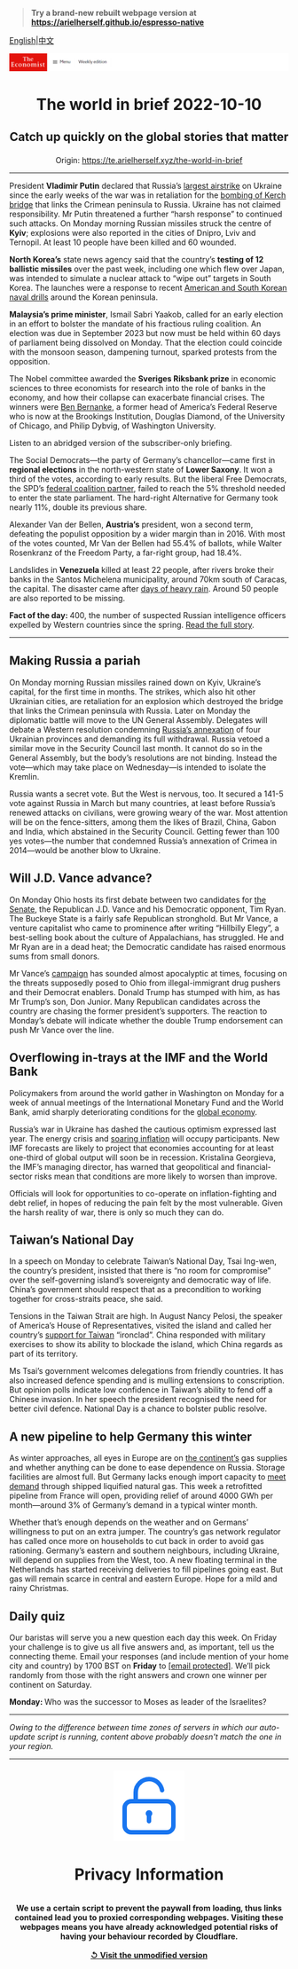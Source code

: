 > **Try a brand-new rebuilt webpage version at https://arielherself.github.io/espresso-native**

[English](https://github.com/arielherself/espresso/blob/main/README.md)|[中文](https://github-com.translate.goog/arielherself/espresso/blob/main/README.md?_x_tr_sl=en&_x_tr_tl=zh-CN&_x_tr_hl=zh-CN&_x_tr_pto=wapp)



![The Economist](menubar.png)

# <p align="center">The world in brief 2022-10-10</p>

## <p align="center">Catch up quickly on the global stories that matter</p>

<p align="center">Origin: <a href="https://te.arielherself.xyz/the-world-in-brief">https://te.arielherself.xyz/the-world-in-brief</a><hr>

President <strong>Vladimir Putin</strong> declared that Russia’s [largest airstrike](https://te.arielherself.xyz/europe/2022/10/10/russia-launches-a-wave-of-missiles-across-ukraine) on Ukraine since the early weeks of the war was in retaliation for the [bombing of Kerch bridge](https://te.arielherself.xyz/europe/2022/10/08/ukraine-braces-for-retaliation-after-an-attack-on-the-bridge-from-crimea-to-russia) that links the Crimean peninsula to Russia. Ukraine has not claimed responsibility. Mr Putin threatened a further “harsh response” to continued such attacks. On Monday morning Russian missiles struck the centre of <strong>Kyiv</strong>; explosions were also reported in the cities of Dnipro, Lviv and Ternopil. At least 10 people have been killed and 60 wounded.

<strong>North Korea’s</strong> state news agency said that the country’s <strong>testing of 12 ballistic missiles</strong> over the past week, including one which flew over Japan, was intended to simulate a nuclear attack to “wipe out” targets in South Korea. The launches were a response to recent [American and South Korean naval drills](https://te.arielherself.xyz/asia/2022/08/18/america-and-south-korea-restart-their-big-military-drills) around the Korean peninsula.

<strong>Malaysia’s prime minister</strong>, Ismail Sabri Yaakob, called for an early election in an effort to bolster the mandate of his fractious ruling coalition. An election was due in September 2023 but now must be held within 60 days of parliament being dissolved on Monday. That the election could coincide with the monsoon season, dampening turnout, sparked protests from the opposition.

The Nobel committee awarded the <strong>Sveriges Riksbank prize</strong> in economic sciences to three economists for research into the role of banks in the economy, and how their collapse can exacerbate financial crises. The winners were [Ben Bernanke](https://te.arielherself.xyz/culture/2022/08/11/ben-bernanke-and-edward-chancellor-square-off-on-monetary-policy), a former head of America’s Federal Reserve who is now at the Brookings Institution, Douglas Diamond, of the University of Chicago, and Philip Dybvig, of Washington University.

Listen to an abridged version of the subscriber-only briefing.

The Social Democrats—the party of Germany’s chancellor—came first in<strong> regional elections</strong> in the north-western state of <strong>Lower Saxony</strong>. It won a third of the votes, according to early results. But the liberal Free Democrats, the SPD’s [federal coalition partner](https://te.arielherself.xyz/europe/2021/11/27/olaf-scholzs-coalition-prepares-to-take-office-in-germany), failed to reach the 5% threshold needed to enter the state parliament. The hard-right Alternative for Germany took nearly 11%, double its previous share. 

Alexander Van der Bellen, <strong>Austria’s</strong> president, won a second term, defeating the populist opposition by a wider margin than in 2016. With most of the votes counted, Mr Van der Bellen had 55.4% of ballots, while Walter Rosenkranz of the Freedom Party, a far-right group, had 18.4%.

Landslides in <strong>Venezuela</strong> killed at least 22 people, after rivers broke their banks in the Santos Michelena municipality, around 70km south of Caracas, the capital. The disaster came after [days of heavy rain](https://te.arielherself.xyz/graphic-detail/2019/01/29/deadly-landslides-with-man-made-causes-are-becoming-more-common). Around 50 people are also reported to be missing.

<strong>Fact of the day: </strong>400, the number of suspected Russian intelligence officers expelled by Western countries since the spring. [Read the full story](https://te.arielherself.xyz/europe/2022/10/09/the-war-in-ukraine-has-battered-the-reputation-of-russian-spies).

----------

## Making Russia a pariah

On Monday morning Russian missiles rained down on Kyiv, Ukraine’s capital, for the first time in months. The strikes, which also hit other Ukrainian cities, are retaliation for an explosion which destroyed the bridge that links the Crimean peninsula with Russia. Later on Monday the diplomatic battle will move to the UN General Assembly. Delegates will debate a Western resolution condemning [Russia’s annexation](https://te.arielherself.xyz/europe/2022/10/05/russias-annexations-in-ukraine-are-a-legal-and-strategic-mess) of four Ukrainian provinces and demanding its full withdrawal. Russia vetoed a similar move in the Security Council last month. It cannot do so in the General Assembly, but the body’s resolutions are not binding. Instead the vote—which may take place on Wednesday—is intended to isolate the Kremlin.

Russia wants a secret vote. But the West is nervous, too. It secured a 141-5 vote against Russia in March but many countries, at least before Russia’s renewed attacks on civilians, were growing weary of the war. Most attention will be on the fence-sitters, among them the likes of Brazil, China, Gabon and India, which abstained in the Security Council. Getting fewer than 100 yes votes—the number that condemned Russia’s annexation of Crimea in 2014—would be another blow to Ukraine.

## Will J.D. Vance advance?

On Monday Ohio hosts its first debate between two candidates for [the Senate](https://te.arielherself.xyz/interactive/us-midterms-2022/forecast/senate), the Republican J.D. Vance and his Democratic opponent, Tim Ryan. The Buckeye State is a fairly safe Republican stronghold. But Mr Vance, a venture capitalist who came to prominence after writing “Hillbilly Elegy”, a best-selling book about the culture of Appalachians, has struggled. He and Mr Ryan are in a dead heat; the Democratic candidate has raised enormous sums from small donors.

Mr Vance’s [campaign](https://te.arielherself.xyz/united-states/fear-of-illegal-immigrants-helps-jd-vance-triumph-in-ohios-primaries/21809098) has sounded almost apocalyptic at times, focusing on the threats supposedly posed to Ohio from illegal-immigrant drug pushers and their Democrat enablers. Donald Trump has stumped with him, as has Mr Trump’s son, Don Junior. Many Republican candidates across the country are chasing the former president’s supporters. The reaction to Monday’s debate will indicate whether the double Trump endorsement can push Mr Vance over the line.

## Overflowing in-trays at the IMF and the World Bank

Policymakers from around the world gather in Washington on Monday for a week of annual meetings of the International Monetary Fund and the World Bank, amid sharply deteriorating conditions for the [global economy](https://te.arielherself.xyz/leaders/2022/10/06/a-new-macroeconomic-era-is-emerging-what-will-it-look-like).

Russia’s war in Ukraine has dashed the cautious optimism expressed last year. The energy crisis and [soaring inflation](https://te.arielherself.xyz/special-report/2022/10/05/policymakers-are-likely-to-jettison-their-2-inflation-targets) will occupy participants. New IMF forecasts are likely to project that economies accounting for at least one-third of global output will soon be in recession. Kristalina Georgieva, the IMF’s managing director, has warned that geopolitical and financial-sector risks mean that conditions are more likely to worsen than improve. 

Officials will look for opportunities to co-operate on inflation-fighting and debt relief, in hopes of reducing the pain felt by the most vulnerable. Given the harsh reality of war, there is only so much they can do.

## Taiwan’s National Day

In a speech on Monday to celebrate Taiwan’s National Day, Tsai Ing-wen, the country’s president, insisted that there is “no room for compromise” over the self-governing island’s sovereignty and democratic way of life. China’s government should respect that as a precondition to working together for cross-straits peace, she said.  
  
 Tensions in the Taiwan Strait are high. In August Nancy Pelosi, the speaker of America’s House of Representatives, visited the island and called her country’s [support for Taiwan](https://te.arielherself.xyz/by-invitation/2022/09/01/now-china-has-changed-its-policy-towards-taiwan-america-should-too-senator-chris-murphy) “ironclad”. China responded with military exercises to show its ability to blockade the island, which China regards as part of its territory.

Ms Tsai’s government welcomes delegations from friendly countries. It has also increased defence spending and is mulling extensions to conscription. But opinion polls indicate low confidence in Taiwan’s ability to fend off a Chinese invasion. In her speech the president recognised the need for better civil defence. National Day is a chance to bolster public resolve.

## A new pipeline to help Germany this winter

As winter approaches, all eyes in Europe are on [the continent’s](https://te.arielherself.xyz/europe/2022/09/29/europes-next-energy-crunch) gas supplies and whether anything can be done to ease dependence on Russia. Storage facilities are almost full. But Germany lacks enough import capacity to [meet demand](https://te.arielherself.xyz/the-economist-explains/2022/10/04/why-fracking-cannot-solve-europes-energy-crisis) through shipped liquified natural gas. This week a retrofitted pipeline from France will open, providing relief of around 4000 GWh per month—around 3% of Germany’s demand in a typical winter month. 

Whether that’s enough depends on the weather and on Germans’ willingness to put on an extra jumper. The country’s gas network regulator has called once more on households to cut back in order to avoid gas rationing. Germany’s eastern and southern neighbours, including Ukraine, will depend on supplies from the West, too. A new floating terminal in the Netherlands has started receiving deliveries to fill pipelines going east. But gas will remain scarce in central and eastern Europe. Hope for a mild and rainy Christmas.

## Daily quiz

Our baristas will serve you a new question each day this week. On Friday your challenge is to give us all five answers and, as important, tell us the connecting theme. Email your responses (and include mention of your home city and country) by 1700 BST on <strong>Friday</strong> to [<span class="__cf_email__" data-cfemail="49183c20330c3a393b2c3a3a26092c2a26272624203a3d672a2624">[email&#160;protected]</span>](https://mail.google.com/mail/?view=cm&amp;fs=1&amp;tf=1&amp;to=QuizEspresso@te.arielherself.xyz). We’ll pick randomly from those with the right answers and crown one winner per continent on Saturday.

<strong>Monday: </strong>Who was the successor to Moses as leader of the Israelites?

----------

*Owing to the difference between time zones of servers in which our auto-update script is running, content above probably doesn't match the one in your region.*

|<br><div align="center"><img src="unlock.png" /><h1>Privacy Information</h1></div></br>We use a certain script to prevent the paywall from loading, thus links contained lead you to proxied corresponding webpages. Visiting these webpages means you have already acknowledged potential risks of having your behaviour recorded by Cloudflare.<br><br>[&#x21BA; Visit the unmodified version](README.raw.md)<br><br>|
|-----|
